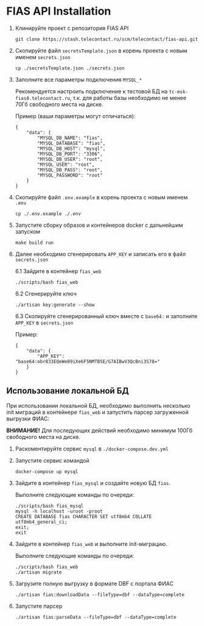 # FIAS API Installation

1. Клинируйте проект с репозитория FIAS API
    ```
    git clone https://stash.telecontact.ru/scm/telecontact/fias-api.git
    ```
2. Скопируйте файл `secretsTemplate.json` в корень проекта с новым именем `secrets.json`
    ```
    cp ./secretsTemplate.json ./secrets.json
    ```
3. Заполните все параметры подключения `MYSQL_*`
    
    Рекомендуется настроить подключение к тестовой БД на `tc-msk-fias0.telecontact.ru`,
    т.к. для работы базы необходимо не менее 70Гб свободного места на диске.
    
    Пример (ваши параметры могут отличаться):
    ```json5
    {
        "data": {
            "MYSQL_DB_NAME": "fias",
            "MYSQL_DATABASE": "fias",
            "MYSQL_DB_HOST": "mysql",
            "MYSQL_DB_PORT": "3306",
            "MYSQL_DB_USER": "root",
            "MYSQL_USER": "root",
            "MYSQL_DB_PASS": "root",
            "MYSQL_PASSWORD": "root"
        }
    }
    ```
4. Скопируйте файл `.env.example` в корень проекта с новым именем `.env`
    ```
    cp ./.env.example ./.env
    ```
5. Запустите сборку образов и контейнеров docker с дальнейшим запуском
    ```
    make build run
    ```
6. Далее необходимо сгенерировать `APP_KEY` и записать его в файл `secrets.json`
    
    6.1 Зайдите в контейнер `fias_web`
    ```
    ./scripts/bash fias_web
    ```
    6.2 Сгенерируйте ключ
    ```
    ./artisan key:generate --show
    ```
    6.3 Скопируйте сгенерированный ключ вместе с `base64:` и заполните `APP_KEY` в `secrets.json`
    
    Пример:
    ```
    {
        "data": {
            "APP_KEY": "base64:obr833EQeWe89iXe6F5NMTB5E/G7AIBwV3QcBni3S78="
        }
    }
    ```

## Использование локальной БД
При использовании локальной БД, необходимо выполнить 
несколько init миграций в контейнере `fias_web`
и запустить парсер загруженной выгрузки ФИАС:

**ВНИМАНИЕ!** Для последующих действий необходимо минимум
100Гб свободного места на диске. 

1. Раскоментируйте сервис `mysql` в `./docker-compose.dev.yml`
2. Запустите сервис командой
    ```
    docker-compose up mysql
    ```
3. Зайдите в контейнер `fias_mysql` и создайте новую БД `fias`.

    Выполните следующие команды по очереди:
    ```
    ./scripts/bash fias_mysql
    mysql -h localhost -uroot -proot
    CREATE DATABASE fias CHARACTER SET utf8mb4 COLLATE utf8mb4_general_ci;
    exit;
    exit
    ```
4. Зайдите в контейнер `fias_web` и выполните init-миграцию.

    Выполните следующие команды по очереди:
    ```
    ./scripts/bash fias_web
    ./artisan migrate
    ```
5. Загрузите полную выгрузку в формате DBF с портала ФИАС
    ```
    ./artisan fias:downloadData --fileType=dbf --dataType=complete
    ```
6. Запустите парсер
    ```
    ./artisan fias:parseData --fileType=dbf --dataType=complete
    ```

